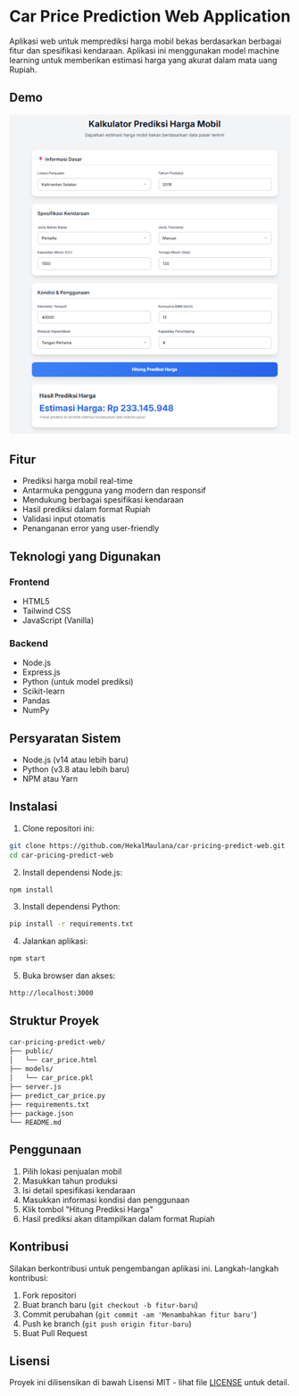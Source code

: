# Car Price Prediction Web Application

Aplikasi web untuk memprediksi harga mobil bekas berdasarkan berbagai fitur dan spesifikasi kendaraan. Aplikasi ini menggunakan model machine learning untuk memberikan estimasi harga yang akurat dalam mata uang Rupiah.

## Demo
![demo preview](images/demo_preview.png)

## Fitur

- Prediksi harga mobil real-time
- Antarmuka pengguna yang modern dan responsif
- Mendukung berbagai spesifikasi kendaraan
- Hasil prediksi dalam format Rupiah
- Validasi input otomatis
- Penanganan error yang user-friendly

## Teknologi yang Digunakan

### Frontend
- HTML5
- Tailwind CSS
- JavaScript (Vanilla)

### Backend
- Node.js
- Express.js
- Python (untuk model prediksi)
- Scikit-learn
- Pandas
- NumPy

## Persyaratan Sistem

- Node.js (v14 atau lebih baru)
- Python (v3.8 atau lebih baru)
- NPM atau Yarn

## Instalasi

1. Clone repositori ini:
```bash
git clone https://github.com/HekalMaulana/car-pricing-predict-web.git
cd car-pricing-predict-web
```

2. Install dependensi Node.js:
```bash
npm install
```

3. Install dependensi Python:
```bash
pip install -r requirements.txt
```

4. Jalankan aplikasi:
```bash
npm start
```

5. Buka browser dan akses:
```
http://localhost:3000
```

## Struktur Proyek

```
car-pricing-predict-web/
├── public/
│   └── car_price.html
├── models/
│   └── car_price.pkl
├── server.js
├── predict_car_price.py
├── requirements.txt
├── package.json
└── README.md
```

## Penggunaan

1. Pilih lokasi penjualan mobil
2. Masukkan tahun produksi
3. Isi detail spesifikasi kendaraan
4. Masukkan informasi kondisi dan penggunaan
5. Klik tombol "Hitung Prediksi Harga"
6. Hasil prediksi akan ditampilkan dalam format Rupiah

## Kontribusi

Silakan berkontribusi untuk pengembangan aplikasi ini. Langkah-langkah kontribusi:

1. Fork repositori
2. Buat branch baru (`git checkout -b fitur-baru`)
3. Commit perubahan (`git commit -am 'Menambahkan fitur baru'`)
4. Push ke branch (`git push origin fitur-baru`)
5. Buat Pull Request

## Lisensi

Proyek ini dilisensikan di bawah Lisensi MIT - lihat file [LICENSE](LICENSE) untuk detail.